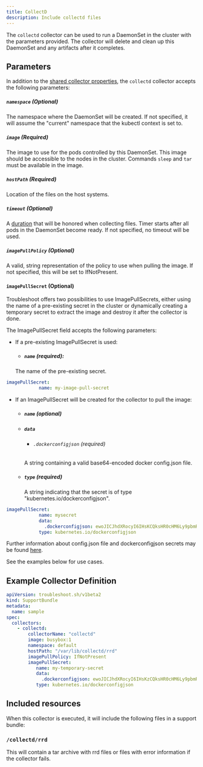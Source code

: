 ```yaml
---
title: CollectD
description: Include collectd files
---
```


The `collectd` collector can be used to run a DaemonSet in the cluster with the parameters provided.
The collector will delete and clean up this DaemonSet and any artifacts after it completes.

## Parameters

In addition to the [shared collector properties](https://troubleshoot.sh/docs/collect/collectors/#shared-properties), the `collectd` collector accepts the following parameters:

##### `namespace` (Optional)
The namespace where the DaemonSet will be created.
If not specified, it will assume the "current" namespace that the kubectl context is set to.

##### `image` (Required)
The image to use for the pods controlled by this DaemonSet.
This image should be accessible to the nodes in the cluster.
Commands `sleep` and `tar` must be available in the image.

##### `hostPath` (Required)
Location of the files on the host systems.

##### `timeout` (Optional)
A [duration](https://golang.org/pkg/time/#Duration) that will be honored when collecting files.
Timer starts after all pods in the DaemonSet become ready.
If not specified, no timeout will be used.

##### `imagePullPolicy` (Optional)
A valid, string representation of the policy to use when pulling the image.
If not specified, this will be set to IfNotPresent.

#### `imagePullSecret` (Optional)

Troubleshoot offers two possibilities to use ImagePullSecrets, either using the name of a pre-existing secret in the cluster or dynamically creating a temporary secret to extract the image and destroy it after the collector is done.

The ImagePullSecret field accepts the following parameters:

- If a pre-existing ImagePullSecret is used:
  - ##### `name` (required):
  The  name of the pre-existing secret.
```yaml
imagePullSecret:
            name: my-image-pull-secret
```

- If an ImagePullSecret will be created for the collector to pull the image:
  - ##### `name` (optional)
  - ##### `data`
      - ###### `.dockerconfigjson` (required)
      A string containing a valid base64-encoded docker config.json file.
  - ##### `type` (required)
    A string indicating that the secret is of type "kubernetes.io/dockerconfigjson".
```yaml
imagePullSecret:
            name: mysecret
            data:
              .dockerconfigjson: ewoJICJhdXRocyI6IHsKCQksHR0cHM6Ly9pbmRleC5kb2NrZXIuaW8vdjEvIjoge30KCX0sCgkiSHR0cEhlYWRlcnMiOiB7CgkJIlVzZXItQWdlbnQiOiAiRG9ja2VyLUNsaWVudC8xOS4wMy4xMiAoZGFyd2luKSIKCX0sCgkiY3JlZHNTdG9yZSI6ICJkZXNrdG9wIiwKCSJleHBlcmltZW50YWwiOiAiZGlzYWJsZWQiLAoJInN0YWNrT3JjaGVzdHJhdG9yIjogInN3YXJtIgp9
            type: kubernetes.io/dockerconfigjson
```

Further information about config.json file and dockerconfigjson secrets may be found [here](https://kubernetes.io/docs/tasks/configure-pod-container/pull-image-private-registry/).

See the examples below for use cases.  

## Example Collector Definition

```yaml
apiVersion: troubleshoot.sh/v1beta2
kind: SupportBundle
metadata:
  name: sample
spec:
  collectors:
    - collectd:
        collectorName: "collectd"
        image: busybox:1
        namespace: default
        hostPath: "/var/lib/collectd/rrd"
        imagePullPolicy: IfNotPresent
        imagePullSecret:
           name: my-temporary-secret
           data:
             .dockerconfigjson: ewoJICJhdXRocyI6IHsKzCQksHR0cHM6Ly9pbmRleC5kb2NrZXIuaW8vdjEvIjoge30KCX0sCgkiSHR0cEhlYWRlcnMiOiB7CgkJIlVzZXItQWdlbnQiOiAiRG9ja2VyLUNsaWVudC8xOS4wMy4xMiAoZGFyd2luKSIKCX0sCgkiY3JlZHNTdG9yZSI6ICJkZXNrdG9wIiwKCSJleHBlcmltZW50YWwiOiAiZGlzYWJsZWQiLAoJInN0YWNrT3JjaGVzdHJhdG9yIjogInN3YXJtIgp9
           type: kubernetes.io/dockerconfigjson
```

## Included resources

When this collector is executed, it will include the following files in a support bundle:

### `/collectd/rrd`

This will contain a tar archive with rrd files or files with error information if the collector fails.
